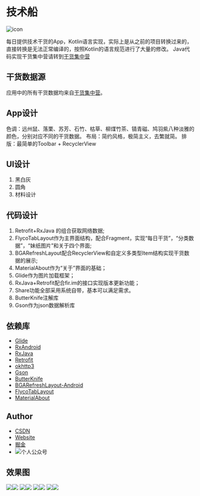 # 技术船
![icon](/app/src/main/res/mipmap-xxhdpi/ic_launcher.png "")

每日提供技术干货的App，Kotlin语言实现，实际上是从之前的项目转换过来的，直接转换是无法正常编译的，按照Kotlin的语言规范进行了大量的修改。
Java代码实现干货集中营请转到[干货集中营](https://github.com/onlyloveyd/GankIOClient)

## 干货数据源
应用中的所有干货数据均来自[干货集中营](http://gank.io/)。

## App设计
色调：远州鼠、落栗、苏芳、石竹、枯草、柳煤竹茶、锖青磁、鸠羽紫八种淡雅的颜色，分别对应不同的干货数据。
布局：简约风格，极简主义，去繁就简。
排版：最简单的Toolbar + RecyclerView

## UI设计
1. 黑白灰
2. 圆角
3. 材料设计

## 代码设计
1. Retrofit+RxJava 的组合获取网络数据;
2. FlycoTabLayout作为主界面结构，配合Fragment，实现“每日干货”，“分类数据”，“妹纸图片”和关于四个界面;
3. BGARefreshLayout配合RecyclerView和自定义多类型Item结构实现干货数据的展示;
4. MaterialAbout作为“关于”界面的基础；
5. Glide作为图片加载框架；
6. RxJava+Retrofit配合fir.im的接口实现版本更新功能；
7. Share功能全部采用系统自带，基本可以满足需求。
8. ButterKnife注解库
9. Gson作为json数据解析库

   
## 依赖库   
* [Glide](https://github.com/bumptech/glide)
* [RxAndroid](https://github.com/ReactiveX/RxAndroid)
* [RxJava](https://github.com/ReactiveX/RxJava)
* [Retrofit](https://github.com/square/retrofit)
* [okhttp3](https://github.com/square/okhttp)
* [Gson](https://github.com/google/gson)
* [ButterKnife](https://github.com/JakeWharton/butterknife)
* [BGARefreshLayout-Android](https://github.com/bingoogolapple/BGARefreshLayout-Android)
* [FlycoTabLayout](https://github.com/H07000223/FlycoTabLayout)
* [MaterialAbout](https://github.com/jrvansuita/MaterialAbout)


## Author
* [CSDN](http://blog.csdn.net/poorkick)
* [Website](http://www.onlyloveyd.cn/)
* [掘金](https://juejin.im/user/583e860867f356006bbedb90)
* ![个人公众号](/app/src/main/res/mipmap-xxhdpi/qrcode.jpg "")

## 效果图
![](/screenshot/Screenshot_20170510-093041.png)![](/screenshot/Screenshot_20170510-093046.png)
![](/screenshot/Screenshot_20170510-093056.png)![](/screenshot/Screenshot_20170510-093102.png)
![](/screenshot/Screenshot_20170510-093108.png)![](/screenshot/Screenshot_20170510-093123.png)
![](/screenshot/Screenshot_20170510-093130.png)![](/screenshot/Screenshot_20170510-093150.png)

